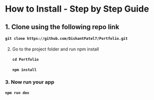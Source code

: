 # How to Install - Step by Step Guide
## 1. Clone using the following repo link
   #### ` git clone https://github.com/DishantPatel7/Portfolio.git `

2. Go to the project folder and run npm install
   #### ` cd Portfolio `
   #### ` npm install `

### 3. Now run your app
   #### ` npm run dev `
